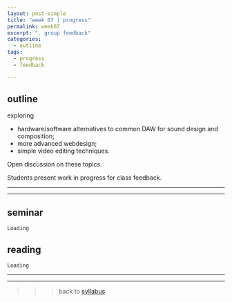 ```yaml
---
layout: post-simple
title: "week 07 | progress"
permalink: week07
excerpt: ". group feedback"
categories:
  - outline
tags:
  - progress
  - feedback

---
```


## outline

exploring

* hardware/software alternatives to common DAW for sound design and composition;
* more advanced webdesign;
* simple video editing techniques.

Open discussion on these topics.

Students present work in progress for class feedback.

---
---

## seminar

`Loading`

## reading

`Loading`

---
---

>>> back to [syllabus](../aru2018#syllabus)
